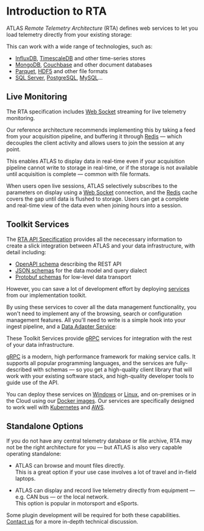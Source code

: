 # Introduction to RTA

ATLAS _Remote Telemetry Architecture_ (RTA) defines web services to let you load telemetry directly from your existing storage:

<object type="image/svg+xml" data="/assets/diagrams/integration/intro.svg" class="diagram" title="Simple integration with ATLAS"></object>

This can work with a wide range of technologies, such as:

* [InfluxDB](https://www.influxdata.com/products/influxdb/), [TimescaleDB](https://www.timescale.com/) and other time-series stores
* [MongoDB](https://www.mongodb.com/), [Couchbase](https://www.couchbase.com/) and other document databases
* [Parquet](https://parquet.apache.org/), [HDF5](https://www.hdfgroup.org/solutions/hdf5/) and other file formats
* [SQL Server](https://www.microsoft.com/en-gb/sql-server), [PostgreSQL](https://www.postgresql.org/), [MySQL](https://www.mysql.com/)...

## Live Monitoring

The RTA specification includes [Web Socket](https://developer.mozilla.org/en-US/docs/Web/API/WebSockets_API) streaming for live telemetry monitoring.

Our reference architecture recommends implementing this by taking a feed from your acquisition pipeline, and buffering it through [Redis](https://redis.io/) &mdash; which decouples the client activity and allows users to join the session at any point.

<object type="image/svg+xml" data="/assets/diagrams/integration/intro-live.svg" class="diagram" title="Live integration with ATLAS"></object>

This enables ATLAS to display data in real-time even if your acquisition pipeline cannot write to storage in real-time, or if the storage is not available until acquisition is complete &mdash; common with file formats.

When users open live sessions, ATLAS selectively subscribes to the parameters on display using a [Web Socket](https://developer.mozilla.org/en-US/docs/Web/API/WebSockets_API) connection, and the [Redis](https://redis.io/) cache covers the gap until data is flushed to storage. Users can get a complete and real-time view of the data even when joining hours into a session.

## Toolkit Services

The [RTA API Specification](../api/index.md) provides all the nececessary information to create a slick integration between ATLAS and your data infrastructure, with detail including:

* [OpenAPI schema](https://www.openapis.org/faq) describing the REST API
* [JSON schemas](https://json-schema.org/) for the data model and query dialect 
* [Protobuf schemas](https://developers.google.com/protocol-buffers) for low-level data transport

However, you can save a lot of development effort by deploying [services](../services/index.md) from our implementation toolkit.

By using these services to cover all the data management functionality, you won't need to implement any of the browsing, search or configuration management features. All you'll need to write is a simple hook into your ingest pipeline, and a [Data Adapter Service](data-services.md):

<object type="image/svg+xml" data="/assets/diagrams/integration/intro-data-adapter.svg" class="diagram" title="Data Adapter with Toolkit Services"></object>

These Toolkit Services provide [gRPC](https://grpc.io/) services for integration with the rest of your data infrastructure.

[gRPC](https://grpc.io/) is a modern, high performance framework for making service calls. It supports all popular programming languages, and the services are fully-described with schemas &mdash; so you get a high-quality client library that will work with your existing software stack, and high-quality developer tools to guide use of the API.

You can deploy these services on [Windows](../downloads/services.md#windows) or [Linux](../downloads/services.md#windows), and on-premises or in the Cloud using our [Docker images](../downloads/services.md#docker). Our services are specifically designed to work well with [Kubernetes](https://kubernetes.io/) and [AWS](https://aws.amazon.com/).

## Standalone Options

If you do not have any central telemetry database or file archive, RTA may not be the right architecture for you &mdash; but ATLAS is also very capable operating standalone:

* ATLAS can browse and mount files directly.  
  This is a great option if your use case involves a lot of travel and in-field laptops.

* ATLAS can display and record live telemetry directly from equipment &mdash; e.g. CAN bus &mdash; or the local network.  
  This option is popular in motorsport and eSports.

Some plugin development will be required for both these capabilities.  
[Contact us](https://www.mclaren.com/applied/contact/) for a more in-depth technical discussion.
